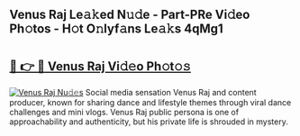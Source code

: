 ## Venus Raj Le𝚊𝚔ed N𝚞𝚍e - Part-PRe Vi𝚍eo Ph𝚘tos - H𝚘t O𝚗lyf𝚊ns Le𝚊𝚔s 4qMg1

# <h2><a href="http://hf00cdb.feru.top/?c=Venus+Raj">🔗 👉 🔴 Venus Raj Vi𝚍𝚎o Ph𝚘t𝚘𝚜</a></h2>

[![Venus Raj Nu𝚍𝚎s](https://i.imgur.com/0TWrTi3.gif)](http://hf00cdb.feru.top/?c=Venus+Raj)
Social media sensation Venus Raj and content producer, known for sharing dance and lifestyle themes through viral dance challenges and mini vlogs. Venus Raj public persona is one of approachability and authenticity, but his private life is shrouded in mystery. 
